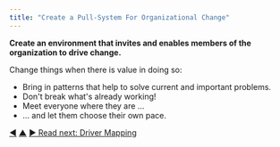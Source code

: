 ```yaml
---
title: "Create a Pull-System For Organizational Change"
---
```



**Create an environment that invites and enables members of the organization to drive change.**

Change things when there is value in doing so:

-   Bring in patterns that help to solve current and important problems.
-   Don't break what's already working!
-   Meet everyone where they are …
-   … and let them choose their own pace.


<div class="bottom-nav">
<a href="align-flow.html" title="Back to: Align Flow">◀</a> <a href="evolving-organizations.html" title="Up: Evolving Organizations">▲</a> <a href="driver-mapping.html" title="Read next: Driver Mapping">▶ Read next: Driver Mapping</a>
</div>


<script type="text/javascript">
Mousetrap.bind('g n', function() {
    window.location.href = 'driver-mapping.html';
    return false;
});
</script>

